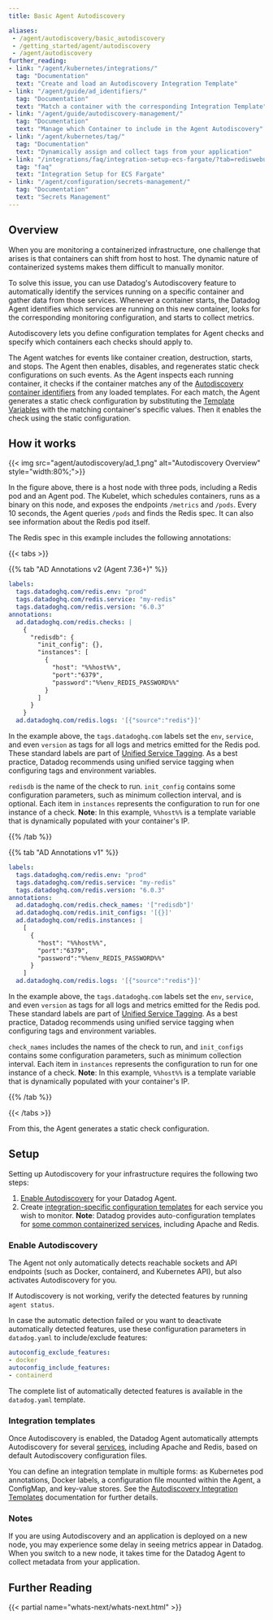 ```yaml
---
title: Basic Agent Autodiscovery

aliases:
 - /agent/autodiscovery/basic_autodiscovery
 - /getting_started/agent/autodiscovery
 - /agent/autodiscovery
further_reading:
- link: "/agent/kubernetes/integrations/"
  tag: "Documentation"
  text: "Create and load an Autodiscovery Integration Template"
- link: "/agent/guide/ad_identifiers/"
  tag: "Documentation"
  text: "Match a container with the corresponding Integration Template"
- link: "/agent/guide/autodiscovery-management/"
  tag: "Documentation"
  text: "Manage which Container to include in the Agent Autodiscovery"
- link: "/agent/kubernetes/tag/"
  tag: "Documentation"
  text: "Dynamically assign and collect tags from your application"
- link: "/integrations/faq/integration-setup-ecs-fargate/?tab=rediswebui"
  tag: "faq"
  text: "Integration Setup for ECS Fargate"
- link: "/agent/configuration/secrets-management/"
  tag: "Documentation"
  text: "Secrets Management"
---
```


## Overview

When you are monitoring a containerized infrastructure, one challenge that arises is that containers can shift from host to host. The dynamic nature of containerized systems makes them difficult to manually monitor.

To solve this issue, you can use Datadog's Autodiscovery feature to automatically identify the services running on a specific container and gather data from those services. Whenever a container starts, the Datadog Agent identifies which services are running on this new container, looks for the corresponding monitoring configuration, and starts to collect metrics.

Autodiscovery lets you define configuration templates for Agent checks and specify which containers each checks should apply to.

The Agent watches for events like container creation, destruction, starts, and stops. The Agent then enables, disables, and regenerates static check configurations on such events. As the Agent inspects each running container, it checks if the container matches any of the [Autodiscovery container identifiers][1] from any loaded templates. For each match, the Agent generates a static check configuration by substituting the [Template Variables][2] with the matching container's specific values. Then it enables the check using the static configuration.

## How it works

{{< img src="agent/autodiscovery/ad_1.png" alt="Autodiscovery Overview" style="width:80%;">}}

In the figure above, there is a host node with three pods, including a Redis pod and an Agent pod. The Kubelet, which schedules containers, runs as a binary on this node, and exposes the endpoints `/metrics` and `/pods`. Every 10 seconds, the Agent queries `/pods` and finds the Redis spec. It can also see information about the Redis pod itself.

The Redis spec in this example includes the following annotations:

{{< tabs >}}

{{% tab "AD Annotations v2 (Agent 7.36+)" %}}
```yaml
labels:
  tags.datadoghq.com/redis.env: "prod"
  tags.datadoghq.com/redis.service: "my-redis"
  tags.datadoghq.com/redis.version: "6.0.3"
annotations:
  ad.datadoghq.com/redis.checks: |
    {
      "redisdb": {
        "init_config": {},
        "instances": [
          {
            "host": "%%host%%",
            "port":"6379",
            "password":"%%env_REDIS_PASSWORD%%"
          }
        ]
      }
    }
  ad.datadoghq.com/redis.logs: '[{"source":"redis"}]'
```

In the example above, the `tags.datadoghq.com` labels set the `env`, `service`, and even `version` as tags for all logs and metrics emitted for the Redis pod. These standard labels are part of [Unified Service Tagging][1]. As a best practice, Datadog recommends using unified service tagging when configuring tags and environment variables.

`redisdb` is the name of the check to run. `init_config` contains some configuration parameters, such as minimum collection interval, and is optional. Each item in `instances` represents the configuration to run for one instance of a check. **Note**: In this example, `%%host%%` is a template variable that is dynamically populated with your container's IP.

[1]: /getting_started/tagging/unified_service_tagging
{{% /tab %}}

{{% tab "AD Annotations v1" %}}
```yaml
labels:
  tags.datadoghq.com/redis.env: "prod"
  tags.datadoghq.com/redis.service: "my-redis"
  tags.datadoghq.com/redis.version: "6.0.3"
annotations:
  ad.datadoghq.com/redis.check_names: '["redisdb"]'
  ad.datadoghq.com/redis.init_configs: '[{}]'
  ad.datadoghq.com/redis.instances: |
    [
      {
        "host": "%%host%%",
        "port":"6379",
        "password":"%%env_REDIS_PASSWORD%%"
      }
    ]
  ad.datadoghq.com/redis.logs: '[{"source":"redis"}]'
```

In the example above, the `tags.datadoghq.com` labels set the `env`, `service`, and even `version` as tags for all logs and metrics emitted for the Redis pod. These standard labels are part of [Unified Service Tagging][1]. As a best practice, Datadog recommends using unified service tagging when configuring tags and environment variables.

`check_names` includes the names of the check to run, and `init_configs` contains some configuration parameters, such as minimum collection interval. Each item in `instances` represents the configuration to run for one instance of a check. **Note**: In this example, `%%host%%` is a template variable that is dynamically populated with your container's IP.

[1]: /getting_started/tagging/unified_service_tagging
{{% /tab %}}

{{< /tabs >}}

From this, the Agent generates a static check configuration.

## Setup

Setting up Autodiscovery for your infrastructure requires the following two steps:

1. [Enable Autodiscovery](#enable-autodiscovery) for your Datadog Agent.
2. Create [integration-specific configuration templates](#integration-templates) for each service you wish to monitor. **Note**: Datadog provides auto-configuration templates for [some common containerized services][3], including Apache and Redis.

### Enable Autodiscovery

The Agent not only automatically detects reachable sockets and API endpoints (such as Docker, containerd, and Kubernetes API), but also activates Autodiscovery for you.

If Autodiscovery is not working, verify the detected features by running `agent status`.

In case the automatic detection failed or you want to deactivate automatically detected features, use these configuration parameters in `datadog.yaml` to include/exclude features:
```yaml
autoconfig_exclude_features:
- docker
autoconfig_include_features:
- containerd
```

The complete list of automatically detected features is available in the `datadog.yaml` template.

### Integration templates

Once Autodiscovery is enabled, the Datadog Agent automatically attempts Autodiscovery for several [services][3], including Apache and Redis, based on default Autodiscovery configuration files.

You can define an integration template in multiple forms: as Kubernetes pod annotations, Docker labels, a configuration file mounted within the Agent, a ConfigMap, and key-value stores. See the [Autodiscovery Integration Templates][4] documentation for further details.

### Notes

If you are using Autodiscovery and an application is deployed on a new node, you may experience some delay in seeing metrics appear in Datadog. When you switch to a new node, it takes time for the Datadog Agent to collect metadata from your application.

## Further Reading

{{< partial name="whats-next/whats-next.html" >}}

[1]: /agent/guide/ad_identifiers/
[2]: /agent/faq/template_variables/
[3]: /agent/faq/auto_conf/
[4]: /agent/kubernetes/integrations/
